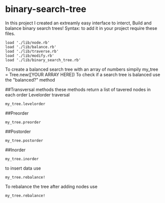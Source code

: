 # binary-search-tree
In this project I created an extreamly easy interface to interct, Build and balance binary search trees!
Syntax: 
to add it in your project require these files.
```
load './lib/node.rb'
load './lib/balance.rb'
load './lib/traverse.rb'
load './lib/modify.rb'
load './lib/binary_search_tree.rb'
```
To create a balanced search tree with an array of numbers simpily
my_tree = Tree.new([YOUR ARRAY HERE])
To check if a search tree is balanced use the "balanced?" method

##Transversal methods
these methods return a list of tavered nodes in each order
Levelorder traversal
```
my_tree.levelorder
```
##Preorder
```
my_tree.preorder
```
##Postorder
```
my_tree.postorder
```
##Inorder
```
my_tree.inorder
```
to insert data use 
```
my_tree.rebalance!
```
To rebalance the tree after adding nodes use
```
my_tree.rebalance!
```
